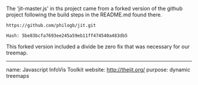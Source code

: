 The 'jit-master.js' in ths project came from a forked version of the github
project following the build steps in the README.md found there.

    https://github.com/philogb/jit.git

    Hash: 5be83bcfa7693ee245a59eb11ff474540a483db5

This forked version included a divide be zero fix that was necessary for our
treemap.

---
name: Javascript InfoVis Toolkit
website: http://thejit.org/
purpose: dynamic treemaps
